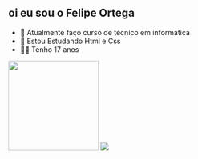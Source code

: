 ## oi eu sou o Felipe Ortega
- 🎲 Atualmente faço curso de  técnico em  informática
- 🧩 Estou Estudando Html e Css
- 🧑‍💻 Tenho 17 anos

<div>
<img height="180em" src="https://github-readme-stats.vercel.app/api?username=OrtegaDev01&show_icons=true&theme=dracula">
<img heigh="180em" src="https://github-readme-stats.vercel.app/api/top-langs/?username=OrtegaDev01&layout=compact&theme=dracula">
</div>
